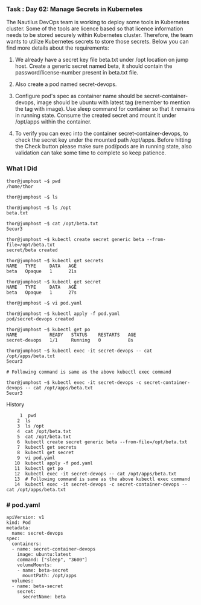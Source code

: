 ### Task : Day 62: Manage Secrets in Kubernetes

The Nautilus DevOps team is working to deploy some tools in Kubernetes cluster. Some of the tools are licence based so that licence information needs to be stored securely within Kubernetes cluster. Therefore, the team wants to utilize Kubernetes secrets to store those secrets. Below you can find more details about the requirements:

1. We already have a secret key file beta.txt under /opt location on jump host. Create a generic secret named beta, it should contain the password/license-number present in beta.txt file.

2. Also create a pod named secret-devops.

3. Configure pod's spec as container name should be secret-container-devops, image should be ubuntu with latest tag (remember to mention the tag with image). Use sleep command for container so that it remains in running state. Consume the created secret and mount it under /opt/apps within the container.

4. To verify you can exec into the container secret-container-devops, to check the secret key under the mounted path /opt/apps. Before hitting the Check button please make sure pod/pods are in running state, also validation can take some time to complete so keep patience.


### What I Did

```
thor@jumphost ~$ pwd
/home/thor

thor@jumphost ~$ ls

thor@jumphost ~$ ls /opt
beta.txt

thor@jumphost ~$ cat /opt/beta.txt 
5ecur3

thor@jumphost ~$ kubectl create secret generic beta --from-file=/opt/beta.txt
secret/beta created

thor@jumphost ~$ kubectl get secrets 
NAME   TYPE     DATA   AGE
beta   Opaque   1      21s

thor@jumphost ~$ kubectl get secret
NAME   TYPE     DATA   AGE
beta   Opaque   1      27s

thor@jumphost ~$ vi pod.yaml

thor@jumphost ~$ kubectl apply -f pod.yaml 
pod/secret-devops created

thor@jumphost ~$ kubectl get po
NAME            READY   STATUS    RESTARTS   AGE
secret-devops   1/1     Running   0          8s

thor@jumphost ~$ kubectl exec -it secret-devops -- cat /opt/apps/beta.txt 
5ecur3

# Following command is same as the above kubectl exec command

thor@jumphost ~$ kubectl exec -it secret-devops -c secret-container-devops -- cat /opt/apps/beta.txt
5ecur3
```


History
```
     1  pwd
    2  ls
    3  ls /opt
    4  cat /opt/beta.txt
    5  cat /opt/beta.txt 
    6  kubectl create secret generic beta --from-file=/opt/beta.txt
    7  kubectl get secrets 
    8  kubectl get secret
    9  vi pod.yaml
   10  kubectl apply -f pod.yaml 
   11  kubectl get po
   12  kubectl exec -it secret-devops -- cat /opt/apps/beta.txt
   13  # Following command is same as the above kubectl exec command
   14  kubectl exec -it secret-devops -c secret-container-devops -- cat /opt/apps/beta.txt
```


### # pod.yaml 

```
apiVersion: v1
kind: Pod
metadata:
  name: secret-devops
spec:
  containers:
  - name: secret-container-devops
    image: ubuntu:latest
    command: ["sleep", "3600"]
    volumeMounts:
    - name: beta-secret
      mountPath: /opt/apps
  volumes:
  - name: beta-secret
    secret:
      secretName: beta
```
